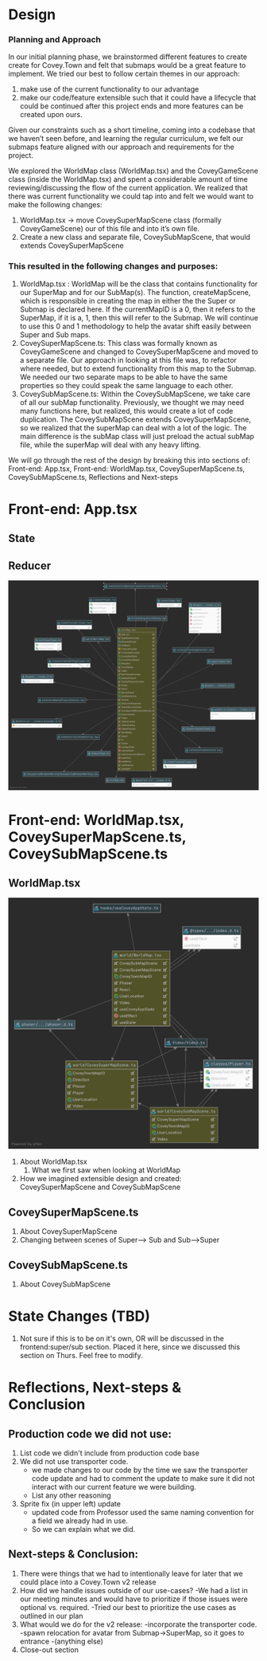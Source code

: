 <!--RUBRIC DESIGN.MD
WHAT: DESIGN.md file contains a description of any substantive changes
to the existing Covey.Town codebase, and the architecture of your new code.
HOW: It uses CRC cards, or state diagrams or any of the other techniques
that help describe the structure.
Page requirement: max 4 pages.
-->

# Design
<!--Design Intro Outline
1.Intro to doc
2.quick overview of our design and motivation
    -what themes did we want:
        -make use of current functionality to our advantage
        -make our code/application extensible
3.quick explanation how we broke up our DESIGN.md doc
-->
### Planning and Approach
In our initial planning phase, we brainstormed different features to create create for Covey.Town and felt that submaps would be a great feature to implement.  We tried our best to follow certain themes in our approach:

1. make use of the current functionality to our advantage
2. make our code/feature extensible such that it could have a lifecycle that could be continued after this project ends and more features can be created upon ours.

Given our constraints such as a short timeline, coming into a codebase that we haven’t seen before, and learning the regular curriculum, we felt our submaps feature aligned with our approach and requirements for the project.

We explored the WorldMap class (WorldMap.tsx) and the CoveyGameScene class (inside the WorldMap.tsx) and spent a considerable amount of time reviewing/discussing the flow of the current application.  We realized that there was current functionality we could tap into and felt we would want to make the following changes:
1. WorldMap.tsx → move CoveySuperMapScene class (formally CoveyGameScene) our of this file and  into it’s own file.
2. Create a new class and separate file, CoveySubMapScene, that would extends CoveySuperMapScene

### This resulted in the following changes and purposes:
1. WorldMap.tsx : WorldMap will be the class that contains functionality for our SuperMap and for our SubMap(s).  The function, createMapScene, which is responsible in creating the map in either the the Super or Submap is declared here.  If the currentMapID is a 0, then it refers to the SuperMap, if it is a, 1, then this will refer to the Submap.  We will continue to use this 0 and 1 methodology to help the avatar shift easily between Super and Sub maps.
2. CoveySuperMapScene.ts: This class was formally known as CoveyGameScene and changed to CoveySuperMapScene and moved to a separate file.  Our approach in looking at this file was, to refactor where needed, but to extend functionality from this map to the Submap.  We needed our two separate maps to be able to have the same properties so they could speak the same language to each other.
3. CoveySubMapScene.ts:  Within the CoveySubMapScene, we take care of all our subMap functionality.  Previously, we thought we may need many functions here, but realized, this would create a lot of code duplication.  The CoveySubMapScene extends CoveySuperMapScene, so we realized that the superMap can deal with a lot of the logic.  The main difference is the subMap class will just preload the actual subMap file, while the superMap will deal with any heavy lifting.

We will go through the rest of the design by breaking this into sections of: Front-end: App.tsx, Front-end: WorldMap.tsx, CoveySuperMapScene.ts, CoveySubMapScene.ts, Reflections and Next-steps

# Front-end: App.tsx
<!--Front-end Outline (refer to Eric's doc inside our team folder 
CS5500 Group 41 > Deliverables > Design Notes.docx
1.App.tsx
1.1 State
1.2 Reducer
-->
## State
## Reducer

![src_app.uml](docs/src_App_4.8.21.png)

# Front-end: WorldMap.tsx, CoveySuperMapScene.ts, CoveySubMapScene.ts

## WorldMap.tsx
![worldFolder_4.8.21.png](docs/worldFolder_4.8.21.png)
1. About WorldMap.tsx
    1. What we first saw when looking at WorldMap
2. How we imagined extensible design and created: CoveySuperMapScene and CoveySubMapScene
## CoveySuperMapScene.ts
1. About CoveySuperMapScene
2. Changing between scenes of Super--> Sub and Sub-->Super
## CoveySubMapScene.ts
1. About CoveySubMapScene

# State Changes (TBD)
1. Not sure if this is to be on it's own, OR will be discussed in the frontend:super/sub section.  Placed it here, since we discussed this section on Thurs. Feel free to modify.

# Reflections, Next-steps & Conclusion
## Production code we did not use:
1. List code we didn't include from production code base
2. We did not use transporter code. 
    - we made changes to our code by the time we saw the transporter code update and had 
     to comment the update to make sure it did not interact with our current feature 
     we were building.
    - List any other reasoning
3. Sprite fix (in upper left) update
    - updated code from Professor used the same naming convention for a field we
      already had in use.
    - So we can explain what we did.


## Next-steps & Conclusion:
1. There were things that we had to intentionally leave for later that we could place into a Covey.Town v2 release
2. How did we handle issues outside of our use-cases?
   -We had a list in our meeting minutes and would have to
   prioritize if those issues were optional vs. required.
   -Tried our best to prioritize the use cases as outlined in our plan
3. What would we do for the v2 release:
   -incorporate the transporter code.
   -spawn relocation for avatar from Submap->SuperMap, so it goes to entrance
   -(anything else)
4. Close-out section

